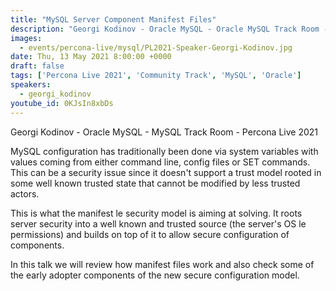 ```yaml
---
title: "MySQL Server Component Manifest Files"
description: "Georgi Kodinov - Oracle MySQL - Oracle MySQL Track Room - Percona Live 2021"
images:
  - events/percona-live/mysql/PL2021-Speaker-Georgi-Kodinov.jpg
date: Thu, 13 May 2021 8:00:00 +0000
draft: false
tags: ['Percona Live 2021', 'Community Track', 'MySQL', 'Oracle']
speakers:
  - georgi_kodinov
youtube_id: 0KJsIn8xbDs
---
```


Georgi Kodinov - Oracle MySQL - MySQL Track Room - Percona Live 2021

MySQL configuration has traditionally been done via system variables with values coming from either command line, config files or SET commands. This can be a security issue since it doesn't support a trust model rooted in some well known trusted state that cannot be modified by less trusted actors.

This is what the manifest le security model is aiming at solving.
It roots server security into a well known and trusted source (the server's OS le permissions) and builds on top of it to allow secure configuration of components.

In this talk we will review how manifest files work and also check some of the early adopter components of the new secure configuration model.
